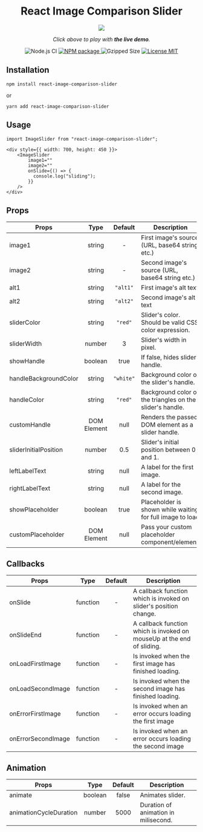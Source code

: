 <div align="center">
<h1>React Image Comparison Slider</h1>

<p align="center">
  <a href="https://codesandbox.io/embed/elegant-jepsen-nfhyi"><img src="https://raw.githubusercontent.com/OnurErtugral/react-image-comparison-slider/master/assets/ImageSlider.gif" /></a>
</p>

<p align="middle">
  <i>Click above to play with <b>the live demo</b>.</i>
</p>

![Node.js CI](https://github.com/OnurErtugral/react-image-comparison-slider/workflows/Node.js%20CI/badge.svg)
<a href="https://www.npmjs.com/package/react-image-comparison-slider">
<img src="https://img.shields.io/npm/v/react-image-comparison-slider" alt="NPM package" />
</a>
<img src="https://img.shields.io/bundlephobia/minzip/react-image-comparison-slider" alt="Gzipped Size" />
<a href="https://github.com/OnurErtugral/react-image-comparison-slider/blob/master/LICENSE">
<img src="https://img.shields.io/github/license/onurertugral/react-image-comparison-slider" alt="License MIT" />
</a>

</div>

## Installation

```
npm install react-image-comparison-slider
```

or

```
yarn add react-image-comparison-slider
```

## Usage

```
import ImageSlider from "react-image-comparison-slider";

<div style={{ width: 700, height: 450 }}>
    <ImageSlider
        image1=""
        image2=""
        onSlide={() => {
          console.log("sliding");
        }}
    />
</div>
```

## Props

| Props                 |    Type     |  Default  | Description                                               |
| --------------------- | :---------: | :-------: | --------------------------------------------------------- |
| image1                |   string    |     -     | First image's source (URL, base64 string etc.)            |
| image2                |   string    |     -     | Second image's source (URL, base64 string etc.)           |
| alt1                  |   string    | `"alt1"`  | First image's alt text                                    |
| alt2                  |   string    | `"alt2"`  | Second image's alt text                                   |
| sliderColor           |   string    |  `"red"`  | Slider's color. Should be valid CSS color expression.     |
| sliderWidth           |   number    |     3     | Slider's width in pixel.                                  |
| showHandle            |   boolean   |   true    | If false, hides slider handle.                            |
| handleBackgroundColor |   string    | `"white"` | Background color of the slider's handle.                  |
| handleColor           |   string    |  `"red"`  | Background color of the triangles on the slider's handle. |
| customHandle          | DOM Element |   null    | Renders the passed DOM element as a slider handle.        |
| sliderInitialPosition |   number    |    0.5    | Slider's initial position between 0 and 1.                |
| leftLabelText         |   string    |   null    | A label for the first image.                              |
| rightLabelText        |   string    |   null    | A label for the second image.                             |
| showPlaceholder       |   boolean   |   true    | Placeholder is shown while waiting for full image to load |
| customPlaceholder     | DOM Element |   null    | Pass your custom placeholder component/element.           |

## Callbacks

| Props              |   Type   | Default | Description                                                            |
| ------------------ | :------: | :-----: | ---------------------------------------------------------------------- |
| onSlide            | function |    -    | A callback function which is invoked on slider's position change.      |
| onSlideEnd         | function |    -    | A callback function which is invoked on mouseUp at the end of sliding. |
| onLoadFirstImage   | function |    -    | Is invoked when the first image has finished loading.                  |
| onLoadSecondImage  | function |    -    | Is invoked when the second image has finished loading.                 |
| onErrorFirstImage  | function |    -    | Is invoked when an error occurs loading the first image                |
| onErrorSecondImage | function |    -    | Is invoked when an error occurs loading the second image               |

## Animation

| Props                  |  Type   | Default | Description                          |
| ---------------------- | :-----: | :-----: | ------------------------------------ |
| animate                | boolean |  false  | Animates slider.                     |
| animationCycleDuration | number  |  5000   | Duration of animation in milisecond. |
